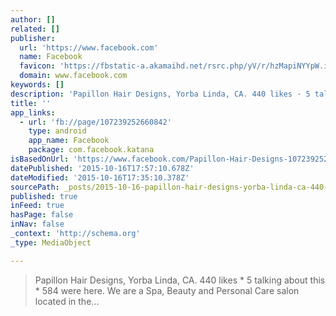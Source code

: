 ```yaml
---
author: []
related: []
publisher:
  url: 'https://www.facebook.com'
  name: Facebook
  favicon: 'https://fbstatic-a.akamaihd.net/rsrc.php/yV/r/hzMapiNYYpW.ico'
  domain: www.facebook.com
keywords: []
description: 'Papillon Hair Designs, Yorba Linda, CA. 440 likes · 5 talking about this · 584 were here. We are a Spa, Beauty and Personal Care salon located in the...'
title: ''
app_links:
  - url: 'fb://page/107239252660842'
    type: android
    app_name: Facebook
    package: com.facebook.katana
isBasedOnUrl: 'https://www.facebook.com/Papillon-Hair-Designs-107239252660842/?notif_t=page_fan'
datePublished: '2015-10-16T17:57:10.678Z'
dateModified: '2015-10-16T17:35:10.378Z'
sourcePath: _posts/2015-10-16-papillon-hair-designs-yorba-linda-ca-440-likes-5-talkin.md
published: true
inFeed: true
hasPage: false
inNav: false
_context: 'http://schema.org'
_type: MediaObject

---
```

> Papillon Hair Designs&comma; Yorba Linda&comma; CA&period; 440 likes \* 5 talking about this \* 584 were here&period; We are a Spa&comma; Beauty and Personal Care salon located in the&period;&period;&period;